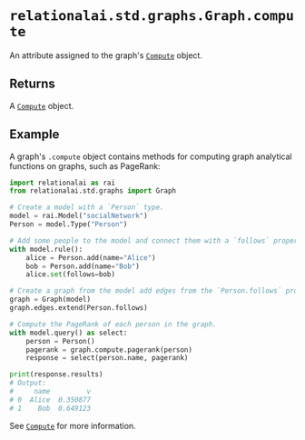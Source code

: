 # `relationalai.std.graphs.Graph.compute`

An attribute assigned to the graph's [`Compute`](../Compute/README.md) object.

## Returns

A [`Compute`](../Compute/README.md) object.

## Example

A graph's `.compute` object contains methods for computing graph analytical functions on graphs, such as PageRank:

```python
import relationalai as rai
from relationalai.std.graphs import Graph

# Create a model with a `Person` type.
model = rai.Model("socialNetwork")
Person = model.Type("Person")

# Add some people to the model and connect them with a `follows` property.
with model.rule():
    alice = Person.add(name="Alice")
    bob = Person.add(name="Bob")
    alice.set(follows=bob)

# Create a graph from the model add edges from the `Person.follows` property.
graph = Graph(model)
graph.edges.extend(Person.follows)

# Compute the PageRank of each person in the graph.
with model.query() as select:
    person = Person()
    pagerank = graph.compute.pagerank(person)
    response = select(person.name, pagerank)

print(response.results)
# Output:
#     name         v
# 0  Alice  0.350877
# 1    Bob  0.649123
```

See [`Compute`](../Compute/README.md) for more information.
